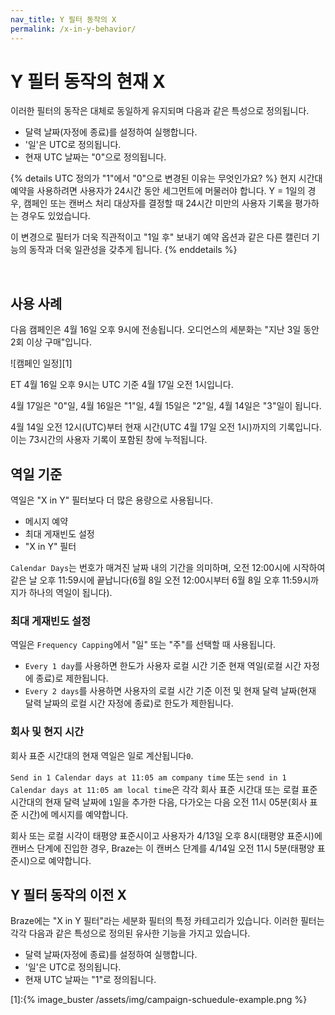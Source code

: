 ```yaml
---
nav_title: Y 필터 동작의 X
permalink: /x-in-y-behavior/
---
```


# Y 필터 동작의 현재 X

이러한 필터의 동작은 대체로 동일하게 유지되며 다음과 같은 특성으로 정의됩니다.

- 달력 날짜(자정에 종료)를 설정하여 실행합니다.
- '일'은 UTC로 정의됩니다.
- 현재 UTC 날짜는 "0"으로 정의됩니다.

{% details UTC 정의가 "1"에서 "0"으로 변경된 이유는 무엇인가요? %}
현지 시간대 예약을 사용하려면 사용자가 24시간 동안 세그먼트에 머물러야 합니다. Y = 1일의 경우, 캠페인 또는 캔버스 처리 대상자를 결정할 때 24시간 미만의 사용자 기록을 평가하는 경우도 있었습니다.

이 변경으로 필터가 더욱 직관적이고 "1일 후" 보내기 예약 옵션과 같은 다른 캘린더 기능의 동작과 더욱 일관성을 갖추게 됩니다.
{% enddetails %}

<br>

## 사용 사례

다음 캠페인은 4월 16일 오후 9시에 전송됩니다. 오디언스의 세분화는 "지난 3일 동안 2회 이상 구매"입니다.

![캠페인 일정][1]

ET 4월 16일 오후 9시는 UTC 기준 4월 17일 오전 1시입니다.

4월 17일은 "0"일, 4월 16일은 "1"일, 4월 15일은 "2"일, 4월 14일은 "3"일이 됩니다.

4월 14일 오전 12시(UTC)부터 현재 시간(UTC 4월 17일 오전 1시)까지의 기록입니다.
이는 73시간의 사용자 기록이 포함된 창에 누적됩니다.

## 역일 기준

역일은 "X in Y" 필터보다 더 많은 용량으로 사용됩니다.

- 메시지 예약
- 최대 게재빈도 설정
- "X in Y" 필터

`Calendar Days`는 번호가 매겨진 날짜 내의 기간을 의미하며, 오전 12:00시에 시작하여 같은 날 오후 11:59시에 끝납니다(6월 8일 오전 12:00시부터 6월 8일 오후 11:59시까지가 하나의 역일이 됩니다).

### 최대 게재빈도 설정

역일은 `Frequency Capping`에서 "일" 또는 "주"를 선택할 때 사용됩니다.

- `Every 1 day`를 사용하면 한도가 사용자 로컬 시간 기준 현재 역일(로컬 시간 자정에 종료)로 제한됩니다.
- `Every 2 days`를 사용하면 사용자의 로컬 시간 기준 이전 및 현재 달력 날짜(현재 달력 날짜의 로컬 시간 자정에 종료)로 한도가 제한됩니다.

### 회사 및 현지 시간

회사 표준 시간대의 현재 역일은 일로 계산됩니다`0`.

`Send in 1 Calendar days at 11:05 am company time` 또는 `send in 1 Calendar days at 11:05 am local time`은 각각 회사 표준 시간대 또는 로컬 표준 시간대의 현재 달력 날짜에 `1`일을 추가한 다음, 다가오는 다음 오전 11시 05분(회사 표준 시간)에 메시지를 예약합니다.

회사 또는 로컬 시각이 태평양 표준시이고 사용자가 4/13일 오후 8시(태평양 표준시)에 캔버스 단계에 진입한 경우, Braze는 이 캔버스 단계를 4/14일 오전 11시 5분(태평양 표준시)으로 예약합니다.

## Y 필터 동작의 이전 X

Braze에는 "X in Y 필터"라는 세분화 필터의 특정 카테고리가 있습니다. 이러한 필터는 각각 다음과 같은 특성으로 정의된 유사한 기능을 가지고 있습니다.

- 달력 날짜(자정에 종료)를 설정하여 실행합니다.
- '일'은 UTC로 정의됩니다.
- 현재 UTC 날짜는 "1"로 정의됩니다.



[1]:{% image_buster /assets/img/campaign-schuedule-example.png %}
